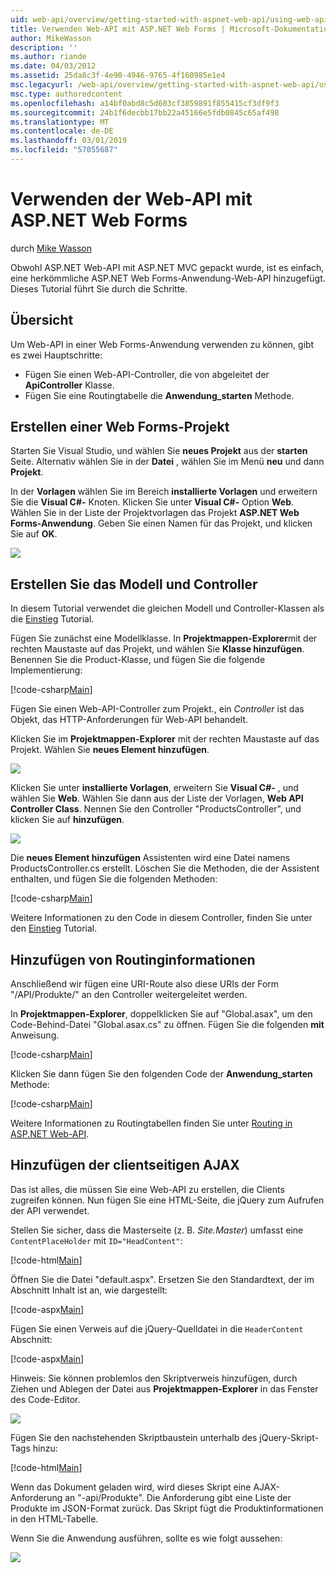 ```yaml
---
uid: web-api/overview/getting-started-with-aspnet-web-api/using-web-api-with-aspnet-web-forms
title: Verwenden Web-API mit ASP.NET Web Forms | Microsoft-Dokumentation
author: MikeWasson
description: ''
ms.author: riande
ms.date: 04/03/2012
ms.assetid: 25da8c3f-4e90-4946-9765-4f160985e1e4
msc.legacyurl: /web-api/overview/getting-started-with-aspnet-web-api/using-web-api-with-aspnet-web-forms
msc.type: authoredcontent
ms.openlocfilehash: a14bf0abd8c5d603cf3859891f855415cf3df9f3
ms.sourcegitcommit: 24b1f6decbb17bb22a45166e5fdb0845c65af498
ms.translationtype: MT
ms.contentlocale: de-DE
ms.lasthandoff: 03/01/2019
ms.locfileid: "57055687"
---
```

<a name="using-web-api-with-aspnet-web-forms"></a>Verwenden der Web-API mit ASP.NET Web Forms
====================
durch [Mike Wasson](https://github.com/MikeWasson)

Obwohl ASP.NET Web-API mit ASP.NET MVC gepackt wurde, ist es einfach, eine herkömmliche ASP.NET Web Forms-Anwendung-Web-API hinzugefügt. Dieses Tutorial führt Sie durch die Schritte.

## <a name="overview"></a>Übersicht

Um Web-API in einer Web Forms-Anwendung verwenden zu können, gibt es zwei Hauptschritte:

- Fügen Sie einen Web-API-Controller, die von abgeleitet der **ApiController** Klasse.
- Fügen Sie eine Routingtabelle die **Anwendung\_starten** Methode.

## <a name="create-a-web-forms-project"></a>Erstellen einer Web Forms-Projekt

Starten Sie Visual Studio, und wählen Sie **neues Projekt** aus der **starten** Seite. Alternativ wählen Sie in der **Datei** , wählen Sie im Menü **neu** und dann **Projekt**.

In der **Vorlagen** wählen Sie im Bereich **installierte Vorlagen** und erweitern Sie die **Visual C#-** Knoten. Klicken Sie unter **Visual C#-** Option **Web**. Wählen Sie in der Liste der Projektvorlagen das Projekt **ASP.NET Web Forms-Anwendung**. Geben Sie einen Namen für das Projekt, und klicken Sie auf **OK**.

![](using-web-api-with-aspnet-web-forms/_static/image1.png)

## <a name="create-the-model-and-controller"></a>Erstellen Sie das Modell und Controller

In diesem Tutorial verwendet die gleichen Modell und Controller-Klassen als die [Einstieg](tutorial-your-first-web-api.md) Tutorial.

Fügen Sie zunächst eine Modellklasse. In **Projektmappen-Explorer**mit der rechten Maustaste auf das Projekt, und wählen Sie **Klasse hinzufügen**. Benennen Sie die Product-Klasse, und fügen Sie die folgende Implementierung:

[!code-csharp[Main](using-web-api-with-aspnet-web-forms/samples/sample1.cs)]

Fügen Sie einen Web-API-Controller zum Projekt., ein *Controller* ist das Objekt, das HTTP-Anforderungen für Web-API behandelt.

Klicken Sie im **Projektmappen-Explorer** mit der rechten Maustaste auf das Projekt. Wählen Sie **neues Element hinzufügen**.

![](using-web-api-with-aspnet-web-forms/_static/image2.png)

Klicken Sie unter **installierte Vorlagen**, erweitern Sie **Visual C#-** , und wählen Sie **Web**. Wählen Sie dann aus der Liste der Vorlagen, **Web API Controller Class**. Nennen Sie den Controller "ProductsController", und klicken Sie auf **hinzufügen**.

![](using-web-api-with-aspnet-web-forms/_static/image3.png)

Die **neues Element hinzufügen** Assistenten wird eine Datei namens ProductsController.cs erstellt. Löschen Sie die Methoden, die der Assistent enthalten, und fügen Sie die folgenden Methoden:

[!code-csharp[Main](using-web-api-with-aspnet-web-forms/samples/sample2.cs)]

Weitere Informationen zu den Code in diesem Controller, finden Sie unter den [Einstieg](tutorial-your-first-web-api.md) Tutorial.

## <a name="add-routing-information"></a>Hinzufügen von Routinginformationen

Anschließend wir fügen eine URI-Route also diese URIs der Form &quot;/API/Produkte/&quot; an den Controller weitergeleitet werden.

In **Projektmappen-Explorer**, doppelklicken Sie auf "Global.asax", um den Code-Behind-Datei "Global.asax.cs" zu öffnen. Fügen Sie die folgenden **mit** Anweisung.

[!code-csharp[Main](using-web-api-with-aspnet-web-forms/samples/sample3.cs)]

Klicken Sie dann fügen Sie den folgenden Code der **Anwendung\_starten** Methode:

[!code-csharp[Main](using-web-api-with-aspnet-web-forms/samples/sample4.cs)]

Weitere Informationen zu Routingtabellen finden Sie unter [Routing in ASP.NET Web-API](../web-api-routing-and-actions/routing-in-aspnet-web-api.md).

## <a name="add-client-side-ajax"></a>Hinzufügen der clientseitigen AJAX

Das ist alles, die müssen Sie eine Web-API zu erstellen, die Clients zugreifen können. Nun fügen Sie eine HTML-Seite, die jQuery zum Aufrufen der API verwendet.

Stellen Sie sicher, dass die Masterseite (z. B. *Site.Master*) umfasst eine `ContentPlaceHolder` mit `ID="HeadContent"`:

[!code-html[Main](using-web-api-with-aspnet-web-forms/samples/sample8.html)]

Öffnen Sie die Datei "default.aspx". Ersetzen Sie den Standardtext, der im Abschnitt Inhalt ist an, wie dargestellt:

[!code-aspx[Main](using-web-api-with-aspnet-web-forms/samples/sample5.aspx)]

Fügen Sie einen Verweis auf die jQuery-Quelldatei in die `HeaderContent` Abschnitt:

[!code-aspx[Main](using-web-api-with-aspnet-web-forms/samples/sample6.aspx?highlight=2)]

Hinweis: Sie können problemlos den Skriptverweis hinzufügen, durch Ziehen und Ablegen der Datei aus **Projektmappen-Explorer** in das Fenster des Code-Editor.

![](using-web-api-with-aspnet-web-forms/_static/image4.png)

Fügen Sie den nachstehenden Skriptbaustein unterhalb des jQuery-Skript-Tags hinzu:

[!code-html[Main](using-web-api-with-aspnet-web-forms/samples/sample7.html)]

Wenn das Dokument geladen wird, wird dieses Skript eine AJAX-Anforderung an &quot;-api/Produkte&quot;. Die Anforderung gibt eine Liste der Produkte im JSON-Format zurück. Das Skript fügt die Produktinformationen in den HTML-Tabelle.

Wenn Sie die Anwendung ausführen, sollte es wie folgt aussehen:

![](using-web-api-with-aspnet-web-forms/_static/image5.png)
